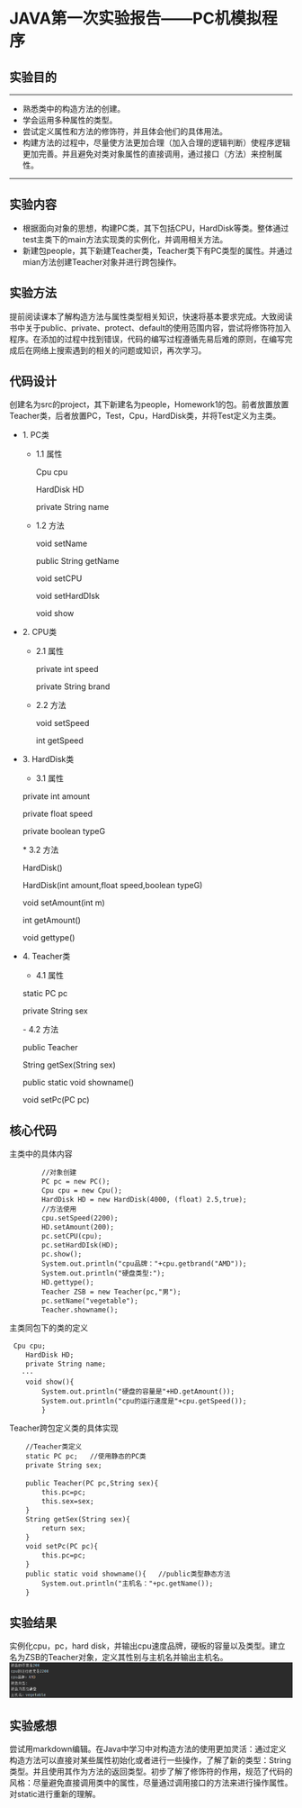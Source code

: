 # JAVA第一次实验报告——PC机模拟程序
## 实验目的
---
* 熟悉类中的构造方法的创建。
* 学会运用多种属性的类型。
* 尝试定义属性和方法的修饰符，并且体会他们的具体用法。
* 构建方法的过程中，尽量使方法更加合理（加入合理的逻辑判断）使程序逻辑更加完善。并且避免对类对象属性的直接调用，通过接口（方法）来控制属性。
---
## 实验内容
* 根据面向对象的思想，构建PC类，其下包括CPU，HardDisk等类。整体通过test主类下的main方法实现类的实例化，并调用相关方法。
* 新建包people，其下新建Teacher类，Teacher类下有PC类型的属性。并通过mian方法创建Teacher对象并进行跨包操作。
## 实验方法
  提前阅读课本了解构造方法与属性类型相关知识，快速将基本要求完成。大致阅读书中关于public、private、protect、default的使用范围内容，尝试将修饰符加入程序。在添加的过程中找到错误，代码的编写过程遵循先易后难的原则，在编写完成后在网络上搜索遇到的相关的问题或知识，再次学习。
## 代码设计
  创建名为src的project，其下新建名为people，Homework1的包。前者放置放置Teacher类，后者放置PC，Test，Cpu，HardDisk类，并将Test定义为主类。
  
- 1\. PC类  

    - 1.1 属性
       <p>Cpu cpu</p>
       <p>HardDisk HD</p>
       <p>private String name</p>
    - 1.2 方法
       <p>void setName</p>
       <p>public String getName</p>
       <p>void setCPU</p>
       <p>void setHardDIsk</p>
       <p>void show</p>
 - 2\. CPU类
     - 2.1 属性
       <p>private int speed</p>
       <p>private String brand</p>
     * 2.2 方法
       <p>void setSpeed</p>
       <p>int getSpeed</p>

 - 3\. HardDisk类
     * 3.1 属性
     <p>private int amount</p>
     <p>private float speed</p>
     <p>private boolean typeG</p>
     * 3.2 方法
     <p>HardDisk()</p>
     <p>HardDisk(int amount,float speed,boolean typeG)</p>
     <p>void setAmount(int m)</p>
     <p>int getAmount()</p>
     <p>void gettype()</p>
 - 4\. Teacher类
      - 4.1 属性
     <p>static PC pc</p>
     <p>private String sex</p>
      - 4.2 方法
     <p>public Teacher</p>
     <p>String getSex(String sex)</p>
     <p>public static void showname()</p>
     <p>void setPc(PC pc)</p>
 
     
## 核心代码
主类中的具体内容
```
        //对象创建
        PC pc = new PC();
        Cpu cpu = new Cpu();
        HardDisk HD = new HardDisk(4000, (float) 2.5,true);
        //方法使用
        cpu.setSpeed(2200);
        HD.setAmount(200);
        pc.setCPU(cpu);
        pc.setHardDIsk(HD);
        pc.show();
        System.out.println("cpu品牌："+cpu.getbrand("AMD"));
        System.out.println("硬盘类型:");
        HD.gettype();
        Teacher ZSB = new Teacher(pc,"男");
        pc.setName("vegetable");
        Teacher.showname();
```
主类同包下的类的定义
```
 Cpu cpu;
    HardDisk HD;
    private String name;
   ···
    void show(){
        System.out.println("硬盘的容量是"+HD.getAmount());
        System.out.println("cpu的运行速度是"+cpu.getSpeed());
        }
```
Teacher跨包定义类的具体实现
```
    //Teacher类定义
    static PC pc;   //使用静态的PC类
    private String sex;       
    
    public Teacher(PC pc,String sex){
        this.pc=pc;
        this.sex=sex;
    }
    String getSex(String sex){
        return sex;
    }
    void setPc(PC pc){
        this.pc=pc;
    }
    public static void showname(){   //public类型静态方法
        System.out.println("主机名："+pc.getName());
    }
```
## 实验结果
实例化cpu，pc，hard disk，并输出cpu速度品牌，硬板的容量以及类型。建立名为ZSB的Teacher对象，定义其性别与主机名并输出主机名。
![实验结果截图](实验结果.png)
## 实验感想
尝试用markdown编辑。在Java中学习中对构造方法的使用更加灵活：通过定义构造方法可以直接对某些属性初始化或者进行一些操作，了解了新的类型：String类型。并且使用其作为方法的返回类型。初步了解了修饰符的作用，规范了代码的风格：尽量避免直接调用类中的属性，尽量通过调用接口的方法来进行操作属性。对static进行重新的理解。
